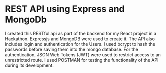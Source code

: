 # REST API using Express and MongoDb
I created this RESTful api as part of the backend for my React project in a Hackathon. Expressjs and MongoDB were used to create it. The API also includes login and authentication for the Users. I used bcrypt to hash the passwords before saving them into the mongo database. For the authentication, JSON Web Tokens (JWT) were used to restrict access to an unrestricted route. I used POSTMAN for testing the functionality of the API during its development.
